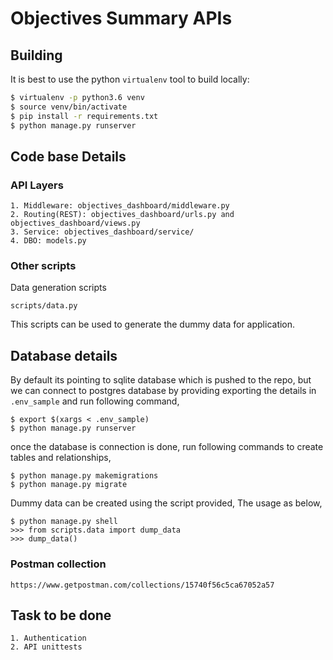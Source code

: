 # Objectives Summary APIs

## Building

It is best to use the python `virtualenv` tool to build locally:

```sh
$ virtualenv -p python3.6 venv 
$ source venv/bin/activate
$ pip install -r requirements.txt
$ python manage.py runserver
```

## Code base Details

### API Layers
        
    1. Middleware: objectives_dashboard/middleware.py
    2. Routing(REST): objectives_dashboard/urls.py and objectives_dashboard/views.py
    3. Service: objectives_dashboard/service/
    4. DBO: models.py
   
### Other scripts

Data generation scripts
    
    scripts/data.py
    
This scripts can be used to generate the dummy data for application.

## Database details

By default its pointing to sqlite database which is pushed to the repo, 
but we can connect to postgres database by providing exporting the details in `.env_sample` 
and run following command,

    $ export $(xargs < .env_sample)
    $ python manage.py runserver

once the database is connection is done, run following commands to create tables and relationships, 

    $ python manage.py makemigrations
    $ python manage.py migrate


Dummy data can be created using the script provided, The usage as below,
    
    $ python manage.py shell
    >>> from scripts.data import dump_data    
    >>> dump_data()


### Postman collection

    https://www.getpostman.com/collections/15740f56c5ca67052a57

## Task to be done

    1. Authentication
    2. API unittests

